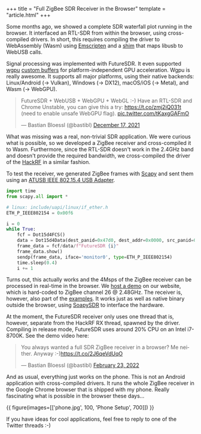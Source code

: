 +++
title = "Full ZigBee SDR Receiver in the Browser"
template = "article.html"
+++

Some months ago, we showed a complete SDR waterfall plot running in the browser.
It interfaced an RTL-SDR from within the browser, using cross-compiled drivers.
In short, this requires compiling the driver to WebAssembly (Wasm) using [Emscripten](https://emscripten.org/) and a [shim](https://github.com/luigifcruz/webusb-libusb) that maps libusb to WebUSB calls.

Signal processing was implemented with FutureSDR.
It even supported [wgpu](https://github.com/gfx-rs/wgpu) [custom buffers](https://github.com/FutureSDR/FutureSDR/tree/master/src/runtime/buffer/wgpu) for platform-independent GPU acceleration.
Wgpu is really awesome.
It supports all major platforms, using their native backends: Linux/Android (&rarr; Vulkan), Windows (&rarr; DX12), macOS/iOS (&rarr; Metal), and Wasm (&rarr; WebGPU).


<blockquote class="twitter-tweet tw-align-center"><p lang="en" dir="ltr">FutureSDR + WebUSB + WebGPU + WebGL :-) Have an RTL-SDR and Chrome Unstable, you can give this a try: <a href="https://t.co/zmj2iQ031t">https://t.co/zmj2iQ031t</a> (need to enable unsafe WebGPU flag). <a href="https://t.co/tKaxgGAFmO">pic.twitter.com/tKaxgGAFmO</a></p>&mdash; Bastian Bloessl (@bastibl) <a href="https://twitter.com/bastibl/status/1471820778022871045?ref_src=twsrc%5Etfw">December 17, 2021</a></blockquote> <script async src="https://platform.twitter.com/widgets.js" charset="utf-8"></script> 


What was missing was a real, non-trivial SDR application.
We were curious what is possible, so we developed a ZigBee receiver and cross-compiled it to Wasm.
Furthermore, since the RTL-SDR doesn't work in the 2.4GHz band and doesn't provide the required bandwidth, we cross-compiled the driver of the [HackRF](https://greatscottgadgets.com/hackrf/) in a similar fashion.

To test the receiver, we generated ZigBee frames with [Scapy](https://scapy.net/) and sent them using an [ATUSB IEEE 802.15.4 USB Adapter](http://shop.sysmocom.de/products/atusb).

```python
import time
from scapy.all import *

# linux: include/uapi/linux/if_ether.h
ETH_P_IEEE802154 = 0x00f6

i = 0
while True:
    fcf = Dot15d4FCS()
    data = Dot15d4Data(dest_panid=0x47d0, dest_addr=0x0000, src_panid=0x47d0, src_addr=0xee64)
    frame_data = fcf/data/f"FutureSDR {i}"
    frame_data.show()
    sendp(frame_data, iface='monitor0', type=ETH_P_IEEE802154)
    time.sleep(0.4)
    i += 1
```

Turns out, this actually works and the 4Msps of the ZigBee receiver can be processed in real-time in the browser.
We [host a demo](https://www.fleark.de/zigbee/) on our website, which is hard-coded to ZigBee channel 26 @ 2.48GHz.
The receiver is, however, also part of the [examples](https://github.com/FutureSDR/FutureSDR/tree/master/examples/zigbee).
It works just as well as native binary outside the browser, using [SoapySDR](https://github.com/pothosware/SoapySDR) to interface the hardware.

At the moment, the FutureSDR receiver only uses one thread that is, however, separate from the HackRF RX thread, spawned by the driver.
Compiling in release mode, FutureSDR uses around 20% CPU on an Intel i7-8700K.
See the demo video here:

<blockquote class="twitter-tweet tw-align-center"><p lang="en" dir="ltr">You always wanted a full SDR ZigBee receiver in a browser? Me neither. Anyway :-)<a href="https://t.co/2J6qeVdUqO">https://t.co/2J6qeVdUqO</a></p>&mdash; Bastian Bloessl (@bastibl) <a href="https://twitter.com/bastibl/status/1496399211851661313?ref_src=twsrc%5Etfw">February 23, 2022</a></blockquote> <script async src="https://platform.twitter.com/widgets.js" charset="utf-8"></script> 

And as usual, everything just works on the phone.
This is not an Android application with cross-compiled drivers.
It runs the whole ZigBee receiver in the Google Chrome browser that is shipped with my phone.
Really fascinating what is possible in the browser these days...

{{ figure(images=[['phone.jpg', 100, 'Phone Setup', 700]]) }}

If you have ideas for cool applications, feel free to reply to one of the Twitter threads :-)
